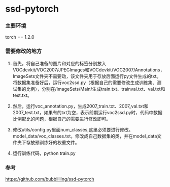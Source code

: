 # ssd-pytorch

### 主要环境
torch == 1.2.0

### 需要修改的地方

1. 首先，将自己准备的图片和对应的标签分别放入VOCdevkit/VOC2007/JPEGImages和VOCdevkit/VOC2007/Annotations，ImageSets文件夹不需要动，该文件夹用于存放后面运行py文件生成的txt。将数据集准备好后，运行voc2ssd.py（根据自己的需要修改生成训练集、测试集的比例），分别在/ImageSets/Main/生成train.txt、trainval.txt、val.txt和test.txt。

2. 然后，运行voc_annotation.py，生成2007_train.txt、2007_val.txt和2007_test.txt，如果有的txt为空，表示前期运行voc2ssd.py时，代码中数据比例配比的问题，根据自己的需要进行修改即可。

3. 修改utils/config.py里面num_classes,这里必须要进行修改。model_data/voc_classes.txt，修改成自己数据集的类，并在model_data文件夹下存放预训练好的权重文件。

4. 运行训练代码，python train.py

### 参考

https://github.com/bubbliiiing/ssd-pytorch
